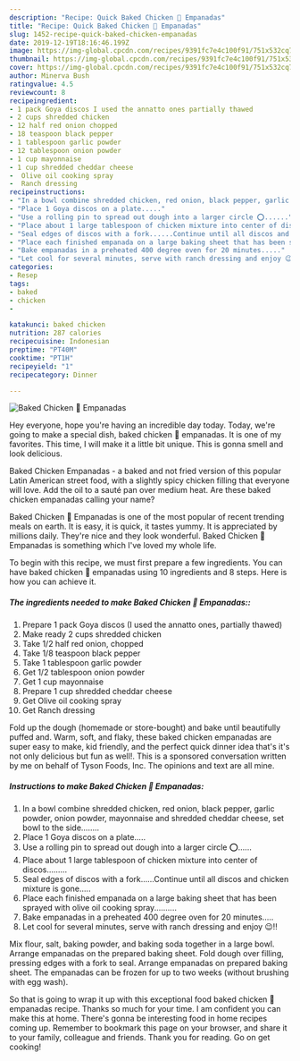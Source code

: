 ```yaml
---
description: "Recipe: Quick Baked Chicken 🐔 Empanadas"
title: "Recipe: Quick Baked Chicken 🐔 Empanadas"
slug: 1452-recipe-quick-baked-chicken-empanadas
date: 2019-12-19T18:16:46.199Z
image: https://img-global.cpcdn.com/recipes/9391fc7e4c100f91/751x532cq70/baked-chicken-🐔-empanadas-recipe-main-photo.jpg
thumbnail: https://img-global.cpcdn.com/recipes/9391fc7e4c100f91/751x532cq70/baked-chicken-🐔-empanadas-recipe-main-photo.jpg
cover: https://img-global.cpcdn.com/recipes/9391fc7e4c100f91/751x532cq70/baked-chicken-🐔-empanadas-recipe-main-photo.jpg
author: Minerva Bush
ratingvalue: 4.5
reviewcount: 8
recipeingredient:
- 1 pack Goya discos I used the annatto ones partially thawed
- 2 cups shredded chicken
- 12 half red onion chopped
- 18 teaspoon black pepper
- 1 tablespoon garlic powder
- 12 tablespoon onion powder
- 1 cup mayonnaise
- 1 cup shredded cheddar cheese
-  Olive oil cooking spray
-  Ranch dressing
recipeinstructions:
- "In a bowl combine shredded chicken, red onion, black pepper, garlic powder, onion powder, mayonnaise and shredded cheddar cheese, set bowl to the side........"
- "Place 1 Goya discos on a plate....."
- "Use a rolling pin to spread out dough into a larger circle ⭕️......"
- "Place about 1 large tablespoon of chicken mixture into center of discos........."
- "Seal edges of discos with a fork......Continue until all discos and chicken mixture is gone....."
- "Place each finished empanada on a large baking sheet that has been sprayed with olive oil cooking spray.........."
- "Bake empanadas in a preheated 400 degree oven for 20 minutes....."
- "Let cool for several minutes, serve with ranch dressing and enjoy 😉!!"
categories:
- Resep
tags:
- baked
- chicken
- 

katakunci: baked chicken 
nutrition: 287 calories
recipecuisine: Indonesian
preptime: "PT40M"
cooktime: "PT1H"
recipeyield: "1"
recipecategory: Dinner

---
```



![Baked Chicken 🐔 Empanadas](https://img-global.cpcdn.com/recipes/9391fc7e4c100f91/751x532cq70/baked-chicken-🐔-empanadas-recipe-main-photo.jpg)

Hey everyone, hope you're having an incredible day today. Today, we're going to make a special dish, baked chicken 🐔 empanadas. It is one of my favorites. This time, I will make it a little bit unique. This is gonna smell and look delicious.

Baked Chicken Empanadas - a baked and not fried version of this popular Latin American street food, with a slightly spicy chicken filling that everyone will love. Add the oil to a sauté pan over medium heat. Are these baked chicken empanadas calling your name?

Baked Chicken 🐔 Empanadas is one of the most popular of recent trending meals on earth. It is easy, it is quick, it tastes yummy. It is appreciated by millions daily. They're nice and they look wonderful. Baked Chicken 🐔 Empanadas is something which I've loved my whole life.


To begin with this recipe, we must first prepare a few ingredients. You can have baked chicken 🐔 empanadas using 10 ingredients and 8 steps. Here is how you can achieve it.

##### The ingredients needed to make Baked Chicken 🐔 Empanadas::

1. Prepare 1 pack Goya discos (I used the annatto ones, partially thawed)
1. Make ready 2 cups shredded chicken
1. Take 1/2 half red onion, chopped
1. Take 1/8 teaspoon black pepper
1. Take 1 tablespoon garlic powder
1. Get 1/2 tablespoon onion powder
1. Get 1 cup mayonnaise
1. Prepare 1 cup shredded cheddar cheese
1. Get  Olive oil cooking spray
1. Get  Ranch dressing


Fold up the dough (homemade or store-bought) and bake until beautifully puffed and. Warm, soft, and flaky, these baked chicken empanadas are super easy to make, kid friendly, and the perfect quick dinner idea that&#39;s it&#39;s not only delicious but fun as well!. This is a sponsored conversation written by me on behalf of Tyson Foods, Inc. The opinions and text are all mine. 

##### Instructions to make Baked Chicken 🐔 Empanadas:

1. In a bowl combine shredded chicken, red onion, black pepper, garlic powder, onion powder, mayonnaise and shredded cheddar cheese, set bowl to the side........
1. Place 1 Goya discos on a plate.....
1. Use a rolling pin to spread out dough into a larger circle ⭕️......
1. Place about 1 large tablespoon of chicken mixture into center of discos.........
1. Seal edges of discos with a fork......Continue until all discos and chicken mixture is gone.....
1. Place each finished empanada on a large baking sheet that has been sprayed with olive oil cooking spray..........
1. Bake empanadas in a preheated 400 degree oven for 20 minutes.....
1. Let cool for several minutes, serve with ranch dressing and enjoy 😉!!


Mix flour, salt, baking powder, and baking soda together in a large bowl. Arrange empanadas on the prepared baking sheet. Fold dough over filling, pressing edges with a fork to seal. Arrange empanadas on prepared baking sheet. The empanadas can be frozen for up to two weeks (without brushing with egg wash). 

So that is going to wrap it up with this exceptional food baked chicken 🐔 empanadas recipe. Thanks so much for your time. I am confident you can make this at home. There's gonna be interesting food in home recipes coming up. Remember to bookmark this page on your browser, and share it to your family, colleague and friends. Thank you for reading. Go on get cooking!
